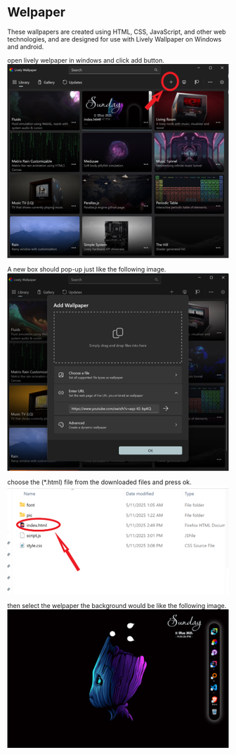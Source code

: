 # Welpaper
These wallpapers are created using HTML, CSS, JavaScript, and other web technologies, and are designed for use with Lively Wallpaper on Windows and android.

open lively welpaper in windows and click add button.
![image alt](https://github.com/Abnoxious-rafi/Welpaper/blob/e3776c98d916d6bdb5905e9972c64e44ca2ea183/descriptionimage/Screenshot%202025-05-11%20221055.png)

A new box should pop-up just like the following image.
![image alt](https://github.com/Abnoxious-rafi/Welpaper/blob/e3776c98d916d6bdb5905e9972c64e44ca2ea183/descriptionimage/Screenshot%202025-05-11%20221152.png)

choose the (*.html) file from the downloaded files and press ok.
![image alt](https://github.com/Abnoxious-rafi/Welpaper/blob/ea5afa563e4270c2213e3930c7b6a70bee6dbee3/descriptionimage/Screenshot%202025-05-11%20222403.png)

then select the welpaper the background would be like the following image.
![image alt](https://github.com/Abnoxious-rafi/Welpaper/blob/e3776c98d916d6bdb5905e9972c64e44ca2ea183/descriptionimage/Screenshot%202025-05-11%20215333.png)
